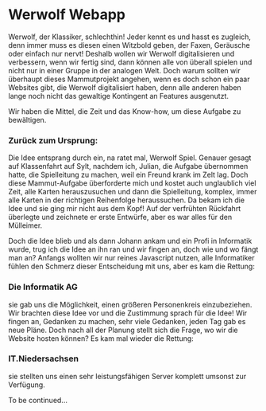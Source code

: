 # Werwolf Webapp

Werwolf, der Klassiker, schlechthin! Jeder kennt es und hasst es zugleich, denn immer muss es diesen einen Witzbold geben, der Faxen, Geräusche oder einfach nur nervt! Deshalb wollen wir Werwolf digitalisieren und verbessern, wenn wir fertig sind, dann können alle von überall spielen und nicht nur in einer Gruppe in der analogen Welt. Doch warum sollten wir überhaupt dieses Mammutprojekt angehen, wenn es doch schon ein paar Websites gibt, die Werwolf digitalisiert haben, denn alle anderen haben lange noch nicht das gewaltige Kontingent an Features ausgenutzt.

Wir haben die Mittel, die Zeit und das Know-how, um diese Aufgabe zu bewältigen.

### Zurück zum Ursprung:
Die Idee entsprang durch ein, na ratet mal, Werwolf Spiel. Genauer gesagt auf Klassenfahrt auf Sylt, nachdem ich, Julian, die Aufgabe übernommen hatte, die Spielleitung zu machen, weil ein Freund krank im Zelt lag. Doch diese Mammut-Aufgabe überforderte mich und kostet auch unglaublich viel Zeit, alle Karten herauszusuchen und dann die Spielleitung, komplex, immer alle Karten in der richtigen Reihenfolge heraussuchen. Da bekam ich die Idee und sie ging mir nicht aus dem Kopf!
Auf der verfrühten Rückfahrt überlegte und zeichnete er erste Entwürfe, aber es war alles für den Mülleimer.

Doch die Idee blieb und als dann Johann ankam und ein Profi in Informatik wurde, trug ich die Idee an ihn ran und wir fingen an, doch wie und wo fängt man an? Anfangs wollten wir nur reines Javascript nutzen, alle Informatiker fühlen den Schmerz dieser Entscheidung mit uns, aber es kam die Rettung:

### Die Informatik AG

sie gab uns die Möglichkeit, einen größeren Personenkreis einzubeziehen. Wir brachten diese Idee vor und die Zustimmung sprach für die Idee! Wir fingen an, Gedanken zu machen, sehr viele Gedanken, jeden Tag gab es neue Pläne. Doch nach all der Planung stellt sich die Frage, wo wir die Website hosten können? Es kam mal wieder die Rettung:

### IT.Niedersachsen

sie stellten uns einen sehr leistungsfähigen Server komplett umsonst zur Verfügung.

To be continued...
